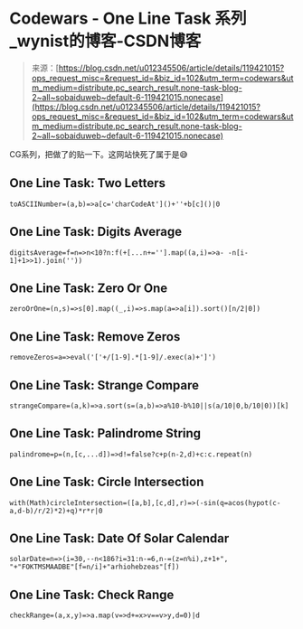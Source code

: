 <!--yml
category: codewars
date: 2022-08-13 11:46:05
-->

# Codewars - One Line Task 系列_wynist的博客-CSDN博客

> 来源：[https://blog.csdn.net/u012345506/article/details/119421015?ops_request_misc=&request_id=&biz_id=102&utm_term=codewars&utm_medium=distribute.pc_search_result.none-task-blog-2~all~sobaiduweb~default-6-119421015.nonecase](https://blog.csdn.net/u012345506/article/details/119421015?ops_request_misc=&request_id=&biz_id=102&utm_term=codewars&utm_medium=distribute.pc_search_result.none-task-blog-2~all~sobaiduweb~default-6-119421015.nonecase)

CG系列，把做了的贴一下。这网站快死了属于是😅

## One Line Task: Two Letters

```
toASCIINumber=(a,b)=>a[c='charCodeAt']()+''+b[c]()|0 
```

## One Line Task: Digits Average

```
digitsAverage=f=n=>n<10?n:f(+[...n+=''].map((a,i)=>a- -n[i-1]+1>>1).join('')) 
```

## One Line Task: Zero Or One

```
zeroOrOne=(n,s)=>s[0].map((_,i)=>s.map(a=>a[i]).sort()[n/2|0]) 
```

## One Line Task: Remove Zeros

```
removeZeros=a=>eval('['+/[1-9].*[1-9]/.exec(a)+']') 
```

## One Line Task: Strange Compare

```
strangeCompare=(a,k)=>a.sort(s=(a,b)=>a%10-b%10||s(a/10|0,b/10|0))[k] 
```

## One Line Task: Palindrome String

```
palindrome=p=(n,[c,...d])=>d!=false?c+p(n-2,d)+c:c.repeat(n) 
```

## One Line Task: Circle Intersection

```
with(Math)circleIntersection=([a,b],[c,d],r)=>(-sin(q=acos(hypot(c-a,d-b)/r/2)*2)+q)*r*r|0 
```

## One Line Task: Date Of Solar Calendar

```
solarDate=n=>(i=30,--n<186?i=31:n-=6,n-=(z=n%i),z+1+", "+"FOKTMSMAADBE"[f=n/i]+"arhiohebzeas"[f]) 
```

## One Line Task: Check Range

```
checkRange=(a,x,y)=>a.map(v=>d+=x>v==v>y,d=0)|d 
```